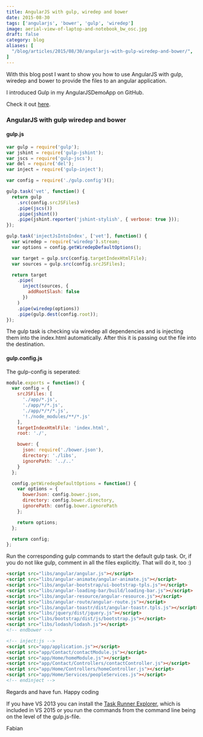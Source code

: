 ```yaml
---
title: AngularJS with gulp, wiredep and bower
date: 2015-08-30
tags: ['angularjs', 'bower', 'gulp', 'wiredep']
image: aerial-view-of-laptop-and-notebook_bw_osc.jpg
draft: false
category: blog
aliases: [
  "/blog/articles/2015/08/30/angularjs-with-gulp-wiredep-and-bower/",
]
---
```


With this blog post I want to show you how to use AngularJS with gulp, wiredep and bower to provide the files to an angular application.

I introduced Gulp in my AngularJSDemoApp on GitHub.

Check it out [here](https://github.com/FabianGosebrink/ASPNET-WebAPI-AngularJs).

### AngularJS with gulp wiredep and bower

#### gulp.js

```javascript
var gulp = require('gulp');
var jshint = require('gulp-jshint');
var jscs = require('gulp-jscs');
var del = require('del');
var inject = require('gulp-inject');

var config = require('./gulp.config')();

gulp.task('vet', function() {
  return gulp
    .src(config.srcJSFiles)
    .pipe(jscs())
    .pipe(jshint())
    .pipe(jshint.reporter('jshint-stylish', { verbose: true }));
});

gulp.task('injectJsIntoIndex', ['vet'], function() {
  var wiredep = require('wiredep').stream;
  var options = config.getWiredepDefaultOptions();

  var target = gulp.src(config.targetIndexHtmlFile);
  var sources = gulp.src(config.srcJSFiles);

  return target
    .pipe(
      inject(sources, {
        addRootSlash: false
      })
    )
    .pipe(wiredep(options))
    .pipe(gulp.dest(config.root));
});
```

The gulp task is checking via wiredep all dependencies and is injecting them into the index.html automatically. After this it is passing out the file into the destination.

#### gulp.config.js

The gulp-config is seperated:

```javascript
module.exports = function() {
  var config = {
    srcJSFiles: [
      './app/*.js',
      './app/*/*.js',
      './app/*/*/*.js',
      '!./node_modules/**/*.js'
    ],
    targetIndexHtmlFile: 'index.html',
    root: './',

    bower: {
      json: require('./bower.json'),
      directory: './libs',
      ignorePath: '../..'
    }
  };

  config.getWiredepDefaultOptions = function() {
    var options = {
      bowerJson: config.bower.json,
      directory: config.bower.directory,
      ignorePath: config.bower.ignorePath
    };

    return options;
  };

  return config;
};
```

Run the corresponding gulp commands to start the default gulp task. Or, if you do not like gulp, comment in all the files explicitly. That will do it, too :)

```html
<script src="libs/angular/angular.js"></script>
<script src="libs/angular-animate/angular-animate.js"></script>
<script src="libs/angular-bootstrap/ui-bootstrap-tpls.js"></script>
<script src="libs/angular-loading-bar/build/loading-bar.js"></script>
<script src="libs/angular-resource/angular-resource.js"></script>
<script src="libs/angular-route/angular-route.js"></script>
<script src="libs/angular-toastr/dist/angular-toastr.tpls.js"></script>
<script src="libs/jquery/dist/jquery.js"></script>
<script src="libs/bootstrap/dist/js/bootstrap.js"></script>
<script src="libs/lodash/lodash.js"></script>
<!-- endbower -->

<!-- inject:js -->
<script src="app/application.js"></script>
<script src="app/Contact/contactModule.js"></script>
<script src="app/Home/homeModule.js"></script>
<script src="app/Contact/Controllers/contactController.js"></script>
<script src="app/Home/Controllers/homeController.js"></script>
<script src="app/Home/Services/peopleServices.js"></script>
<!-- endinject -->
```

Regards and have fun. Happy coding

If you have VS 2013 you can install the [Task Runner Explorer](https://visualstudiogallery.msdn.microsoft.com/8e1b4368-4afb-467a-bc13-9650572db708), which is included in VS 2015 or you run the commands from the command line being on the level of the gulp.js-file.

Fabian
